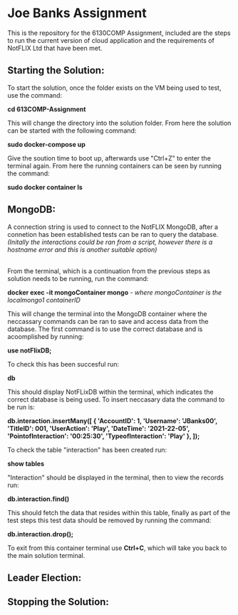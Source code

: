<h1>Joe Banks Assignment</h1>
<p>This is the repository for the 6130COMP Assignment, included are the steps to run the current version of cloud application and the requirements of NotFLIX Ltd that have been met.</p>

<h2>Starting the Solution:</h2>

To start the solution, once the folder exists on the VM being used to test, use the command:

<b>cd 613COMP-Assignment</b>

This will change the  directory into the solution folder. From here the solution can be started with the following command:

<b>sudo docker-compose up</b>

Give the soution time to boot up, afterwards use "Ctrl+Z" to  enter the terminal again. From here the  running containers can be seen by running the command:

<b>sudo docker container ls</b>

<h2>MongoDB:</h2>
A connection string is used to connect to the NotFLIX MongoDB, after a connetion has been established tests can be ran to query the database. <i>(Initally the interactions could be ran from a script, however there is a hostname error and this is another suitable option)</i>

<br>From the terminal, which is a continuation from the previous steps as solution needs to be running, run the command:

<b>docker exec -it mongoContainer mongo</b>  <i>- where mongoContainer is the localmongo1 containerID</i>

This will change the terminal into the MongoDB container where the neccassary commands can be ran to save and access data from the database. The first command is to use the correct database and is acoomplished by running:

<b>use notFlixDB;</b>

To check this has been succesful run:

<b>db</b>

This should display NotFLixDB within the terminal, which indicates the correct database is being used. To insert neccasary data the command to be run is:

<b>db.interaction.insertMany([
  { 'AccountID': 1, 'Username': 'JBanks00', 'TitleID': 001, 'UserAction': 'Play', 'DateTime': '2021-22-05', 'PointofInteraction': '00:25:30', 'TypeofInteraction': 'Play' },
]);</b>

To check the table "interaction" has been created run:

<b>show tables</b>

"Interaction" should be displayed in the terminal, then to view the records run:

<b>db.interaction.find()</b>

This should fetch the data that resides within this table, finally as part of the test steps this test data should be removed by running the command:

<b>db.interaction.drop();</b>

To exit from this container terminal use <b>Ctrl+C</b>, which will take you back to the main solution terminal.

<h2>Leader Election:</h2>

<h2>Stopping the Solution:</h2>
